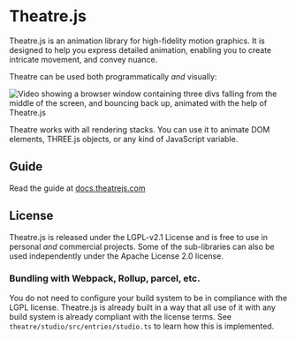 # Theatre.js

Theatre.js is an animation library for high-fidelity motion graphics. It is
designed to help you express detailed animation, enabling you to create
intricate movement, and convey nuance.

Theatre can be used both programmatically _and_ visually:

![Video showing a browser window containing three divs falling from the middle of the screen, and bouncing back up, animated with the help of Theatre.js](https://docs.theatrejs.com/public/preview-1.gif)

Theatre works with all rendering stacks. You can use it to animate DOM elements,
THREE.js objects, or any kind of JavaScript variable.

## Guide

Read the guide at [docs.theatrejs.com](https://docs.theatrejs.com)

## License

Theatre.js is released under the LGPL-v2.1 License and is free to use in
personal _and_ commercial projects. Some of the sub-libraries can also be used
independently under the Apache License 2.0 license.

### Bundling with Webpack, Rollup, parcel, etc.

You do not need to configure your build system to be in compliance with the LGPL
license. Theatre.js is already built in a way that all use of it with any build
system is already compliant with the license terms. See
`theatre/studio/src/entries/studio.ts` to learn how this is implemented.
